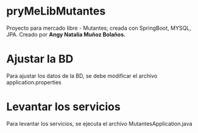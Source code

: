 # pryMeLibMutantes
Proyecto para mercado libre - Mutantes; creada con SpringBoot, MYSQL, JPA. Creado por **Angy Natalia Muñoz Bolaños.**

# Ajustar la BD
Para ajustar los datos de la BD, se debe modificar el archivo application.properties


# Levantar los servicios
Para levantar los servicios, se ejecuta el archivo MutantesApplication.java

